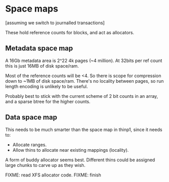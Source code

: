 # Space maps

[assuming we switch to journalled transactions]

These hold reference counts for blocks, and act as allocators.

## Metadata space map

A 16Gb metadata area is 2^22 4k pages (~4 million).  At 32bits per
ref count this is just 16MB of disk space/ram.

Most of the reference counts will be <4.  So there is scope for
compression down to ~1MB of disk space/ram.  There's no locality
between pages, so run length encoding is unlikely to be useful.

Probably best to stick with the current scheme of 2 bit counts in an
array, and a sparse btree for the higher counts.


## Data space map

This needs to be much smarter than the space map in thinp1, since
it needs to:

  - Allocate ranges.
  - Allow thins to allocate near existing mappings (locality).

A form of buddy allocator seems best.  Different thins could be
assigned large chunks to carve up as they wish.

FIXME: read XFS allocator code.
FIXME: finish

